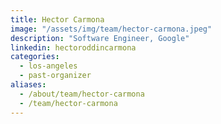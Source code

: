 ```yaml
---
title: Hector Carmona
image: "/assets/img/team/hector-carmona.jpeg"
description: "Software Engineer, Google"
linkedin: hectoroddincarmona
categories:
  - los-angeles
  - past-organizer
aliases:
  - /about/team/hector-carmona
  - /team/hector-carmona
---
```

